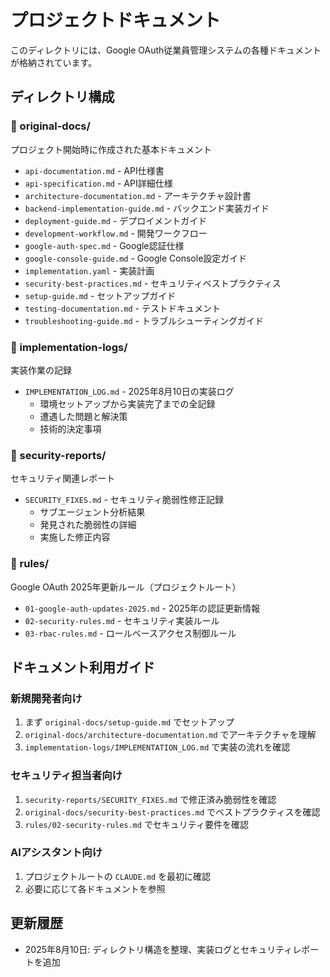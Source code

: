 # プロジェクトドキュメント

このディレクトリには、Google OAuth従業員管理システムの各種ドキュメントが格納されています。

## ディレクトリ構成

### 📁 original-docs/
プロジェクト開始時に作成された基本ドキュメント
- `api-documentation.md` - API仕様書
- `api-specification.md` - API詳細仕様
- `architecture-documentation.md` - アーキテクチャ設計書
- `backend-implementation-guide.md` - バックエンド実装ガイド
- `deployment-guide.md` - デプロイメントガイド
- `development-workflow.md` - 開発ワークフロー
- `google-auth-spec.md` - Google認証仕様
- `google-console-guide.md` - Google Console設定ガイド
- `implementation.yaml` - 実装計画
- `security-best-practices.md` - セキュリティベストプラクティス
- `setup-guide.md` - セットアップガイド
- `testing-documentation.md` - テストドキュメント
- `troubleshooting-guide.md` - トラブルシューティングガイド

### 📁 implementation-logs/
実装作業の記録
- `IMPLEMENTATION_LOG.md` - 2025年8月10日の実装ログ
  - 環境セットアップから実装完了までの全記録
  - 遭遇した問題と解決策
  - 技術的決定事項

### 📁 security-reports/
セキュリティ関連レポート
- `SECURITY_FIXES.md` - セキュリティ脆弱性修正記録
  - サブエージェント分析結果
  - 発見された脆弱性の詳細
  - 実施した修正内容

### 📁 rules/
Google OAuth 2025年更新ルール（プロジェクトルート）
- `01-google-auth-updates-2025.md` - 2025年の認証更新情報
- `02-security-rules.md` - セキュリティ実装ルール
- `03-rbac-rules.md` - ロールベースアクセス制御ルール

## ドキュメント利用ガイド

### 新規開発者向け
1. まず `original-docs/setup-guide.md` でセットアップ
2. `original-docs/architecture-documentation.md` でアーキテクチャを理解
3. `implementation-logs/IMPLEMENTATION_LOG.md` で実装の流れを確認

### セキュリティ担当者向け
1. `security-reports/SECURITY_FIXES.md` で修正済み脆弱性を確認
2. `original-docs/security-best-practices.md` でベストプラクティスを確認
3. `rules/02-security-rules.md` でセキュリティ要件を確認

### AIアシスタント向け
1. プロジェクトルートの `CLAUDE.md` を最初に確認
2. 必要に応じて各ドキュメントを参照

## 更新履歴
- 2025年8月10日: ディレクトリ構造を整理、実装ログとセキュリティレポートを追加